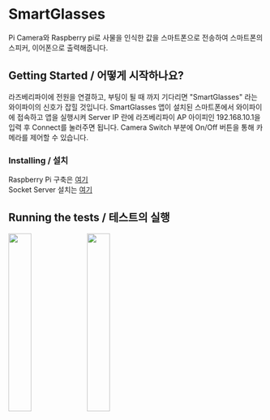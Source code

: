 # SmartGlasses

Pi Camera와 Raspberry pi로 사물을 인식한 값을 스마트폰으로 전송하여 스마트폰의 스피커, 이어폰으로 출력해줍니다.

## Getting Started / 어떻게 시작하나요?

라즈베리파이에 전원을 연결하고, 부팅이 될 때 까지 기다리면 "SmartGlasses" 라는 와이파이의 신호가 잡힐 것입니다.
SmartGlasses 앱이 설치된 스마트폰에서 와이파이에 접속하고 앱을 실행시켜 Server IP 란에 라즈베리파이 AP 아이피인 192.168.10.1을 입력 후 Connect를 눌러주면 됩니다.
Camera Switch 부분에 On/Off 버튼을 통해 카메라를 제어할 수 있습니다.

### Installing / 설치

Raspberry Pi 구축은 [여기](https://github.com/lnJoy/SmartGlassesProject/blob/master/RaspberryPi.md) <br>
Socket Server 설치는 [여기](https://github.com/lnJoy/SmartGlassesProject/tree/detection)

## Running the tests / 테스트의 실행

<img src="https://user-images.githubusercontent.com/50934835/122957373-d709fb00-d3bc-11eb-8871-c9dd5c6785d3.png" width="30%"> <img src="https://user-images.githubusercontent.com/50934835/122958420-c908aa00-d3bd-11eb-995b-2de201fbb48a.png" width="30%">

